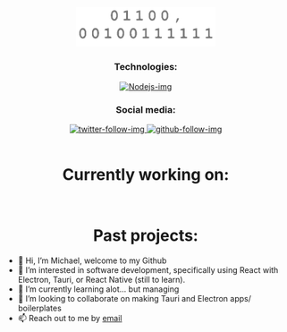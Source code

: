 <!-- Introduction -->
<div align="CENTER" > 
  <a href="https://mpmcintyre.web.app" target="_blank" rel="noreferrer"> 
    <img src="https://github.com/MPMcIntyre/personal-readme/blob/master/40-unscreen.gif?raw=true=" alt="Introductory-gif" width="250"/> 
  </a>
  
</div>



<!-- Technologies -->
<div align="CENTER" > 
  
  <h3> Technologies:</h3>
  <!--  Twitter  -->
  <a href="https://nodejs.org/en/" target="_blank" rel="noreferrer"> 
    <img src="https://img.shields.io/npm/v/npm.svg?logo=nodedotjs&style=flat-square&" alt="Nodejs-img"/>
  </a>
  
  <!--  Github  -->

  
</div>
  

<!-- Socialite -->
<div align="CENTER" > 
  
  <h3> Social media:</h3>
  <!--  Twitter  -->
  <a href="https://twitter.com/mpmcintyre" target="_blank" rel="noreferrer"> 
    <img src="https://img.shields.io/twitter/follow/mpmcintyre?style=social" alt="twitter-follow-img"/> 
  </a>
  
  <!--  Github  -->
  <a href="https://github.com/mpmcintyre" target="_blank" rel="noreferrer"> 
    <img src="https://img.shields.io/github/followers/MPMcintyre?label=Follow&style=social" alt="github-follow-img"/> 
  </a>
  
</div>
  
  
<br />
<div align="CENTER"> 
<h1> Currently working on:</h1>
</div>
  <br />
<div align="CENTER"> 
<h1> Past projects:</h1>
</div>


- 👋 Hi, I’m Michael, welcome to my Github
- 👀 I’m interested in software development, specifically using React with Electron, Tauri, or React Native (still to learn).
- 🌱 I’m currently learning alot... but managing
- 💞️ I’m looking to collaborate on making Tauri and Electron apps/ boilerplates
- 📫 Reach out to me by [email](mailto:mp.mcintyre201@gmail.com)
